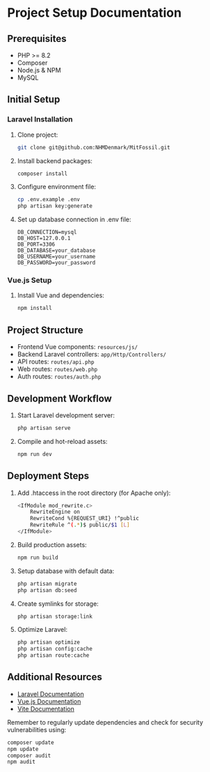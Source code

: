 # Project Setup Documentation

## Prerequisites

- PHP >= 8.2
- Composer
- Node.js & NPM
- MySQL

## Initial Setup

### Laravel Installation

1. Clone project:

    ```bash
    git clone git@github.com:NHMDenmark/MitFossil.git
    ```

2. Install backend packages:

    ```bash
    composer install
    ```

3. Configure environment file:

    ```bash
    cp .env.example .env
    php artisan key:generate
    ```

4. Set up database connection in .env file:

    ```
    DB_CONNECTION=mysql
    DB_HOST=127.0.0.1
    DB_PORT=3306
    DB_DATABASE=your_database
    DB_USERNAME=your_username
    DB_PASSWORD=your_password
    ```


### Vue.js Setup

1. Install Vue and dependencies:

    ```bash
    npm install
    ```


## Project Structure

- Frontend Vue components: `resources/js/`
- Backend Laravel controllers: `app/Http/Controllers/`
- API routes: `routes/api.php`
- Web routes: `routes/web.php`
- Auth routes: `routes/auth.php`

## Development Workflow

1. Start Laravel development server:

    ```bash
    php artisan serve
    ```

2. Compile and hot-reload assets:

    ```bash
    npm run dev
    ```


## Deployment Steps

1. Add .htaccess in the root directory (for Apache only):

    ```bash
    <IfModule mod_rewrite.c>
        RewriteEngine on
        RewriteCond %{REQUEST_URI} !^public
        RewriteRule ^(.*)$ public/$1 [L]
    </IfModule>
    ```

2. Build production assets:

    ```bash
    npm run build
    ```

3. Setup database with default data:

    ```bash
    php artisan migrate
    php artisan db:seed
    ```

4. Create symlinks for storage:

    ```bash
    php artisan storage:link
    ```

5. Optimize Laravel:

    ```bash
    php artisan optimize
    php artisan config:cache
    php artisan route:cache
    ```


## Additional Resources

- [Laravel Documentation](https://laravel.com/docs)
- [Vue.js Documentation](https://vuejs.org/guide/introduction.html)
- [Vite Documentation](https://vitejs.dev/guide/)

<aside>
Remember to regularly update dependencies and check for security vulnerabilities using:

```bash
composer update
npm update
composer audit
npm audit
```

</aside>
